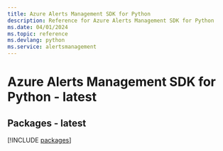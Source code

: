 ```yaml
---
title: Azure Alerts Management SDK for Python
description: Reference for Azure Alerts Management SDK for Python
ms.date: 04/01/2024
ms.topic: reference
ms.devlang: python
ms.service: alertsmanagement
---
```

# Azure Alerts Management SDK for Python - latest
## Packages - latest
[!INCLUDE [packages](alerts-management-index.md)]